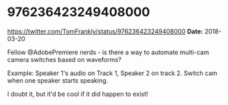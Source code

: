 # 976236423249408000
https://twitter.com/TomFrankly/status/976236423249408000
**Date:** 2018-03-20

Fellow @AdobePremiere nerds - is there a way to automate multi-cam camera switches based on waveforms?

Example: Speaker 1's audio on Track 1, Speaker 2 on track 2. Switch cam when one speaker starts speaking.

I doubt it, but it'd be cool if it did happen to exist!
